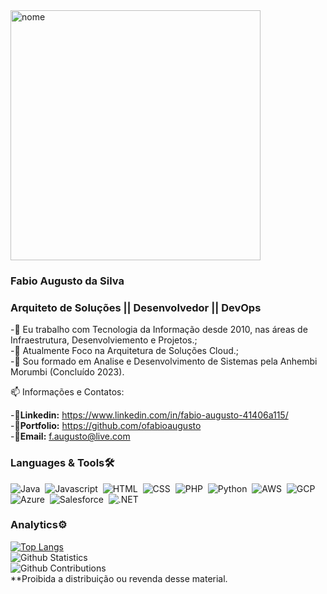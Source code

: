 

<img src="" alt="nome" width=400 height=400/>

### Fabio Augusto da Silva
### Arquiteto de Soluções || Desenvolvedor || DevOps

-🎯 Eu trabalho com Tecnologia da Informação desde 2010, nas áreas de Infraestrutura, Desenvolviemento e Projetos.;<br>
-🎯 Atualmente Foco na Arquitetura de Soluções Cloud.;<br>
-🎯 Sou formado em Analise e Desenvolvimento de Sistemas pela Anhembi Morumbi (Concluído 2023).<br>

📫 Informações e Contatos:

-🎯**Linkedin:** https://www.linkedin.com/in/fabio-augusto-41406a115/<br>
-🎯**Portfolio:** https://github.com/ofabioaugusto<br>
-🎯**Email:** f.augusto@live.com<br>

### Languages & Tools🛠

![Java](https://img.shields.io/badge/-Java-05122A?style=for-the-badge&logo=Java&logoColor=white)&nbsp;
![Javascript](https://img.shields.io/badge/-Javascript-05122A?style=for-the-badge&logo=javascript)&nbsp;
![HTML](https://img.shields.io/badge/-Html-05122A?style=for-the-badge&logo=html5)&nbsp;
![CSS](https://img.shields.io/badge/-Css-05122A?style=for-the-badge&logo=css3&logoColor=blue)&nbsp;
![PHP](https://img.shields.io/badge/PHP-777BB4?style=for-the-badge&logo=php&logoColor=white)&nbsp;
![Python](https://img.shields.io/badge/Python-3776AB?style=for-the-badge&logo=python&logoColor=white)&nbsp;
![AWS](https://img.shields.io/badge/Amazon_AWS-232F3E?style=for-the-badge&logo=amazon-aws&logoColor=white)&nbsp;
![GCP](https://img.shields.io/badge/Google_Cloud-4285F4?style=for-the-badge&logo=google-cloud&logoColor=white)&nbsp;
![Azure](https://img.shields.io/badge/Microsoft_Azure-0089D6?style=for-the-badge&logo=microsoft-azure&logoColor=white)&nbsp;
![Salesforce](https://img.shields.io/badge/Salesforce-00A1E0?style=for-the-badge&logo=Salesforce&logoColor=white)&nbsp;
![.NET](https://img.shields.io/badge/.NET-5C2D91?style=for-the-badge&logo=.net&logoColor=white)&nbsp;

### Analytics⚙️

[![Top Langs](https://github-readme-stats.vercel.app/api/top-langs/?username=ofabioaugusto&langs_count=8)](https://github.com/anuraghazra/github-readme-stats)<br>
![Github Statistics](https://github-readme-stats.vercel.app/api/?username=ofabioaugusto&count_private=true&show_icons=true&PAT_1=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)<br>
![Github Contributions](https://github-readme-streak-stats.herokuapp.com/?user=ofabioaugusto&hide_border=true&range=all_time&PAT_1=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)<br>
**Proibida a distribuição ou revenda desse material.
